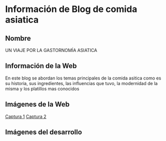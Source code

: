 # Información de Blog de comida asiatica

## Nombre
UN VIAJE POR LA GASTORNOMÍA ASIATICA

## Información de la Web
En este blog se abordan los temas principales de la comida asitica como es su historia, sus ingredientes, las influencias que tuvo, la modernidad de la misma y los platillos mas conocidos

## Imágenes de la Web
[Captura 1](https://github.com/EthanZash/EthanZash.github.io/assets/71675192/1db13953-48ae-4e4c-85d4-51c773316e01)
[Captura 2](https://github.com/EthanZash/EthanZash.github.io/assets/71675192/443eaeb3-8239-4a3f-a785-e745fa6c7180)

## Imágenes del desarrollo

